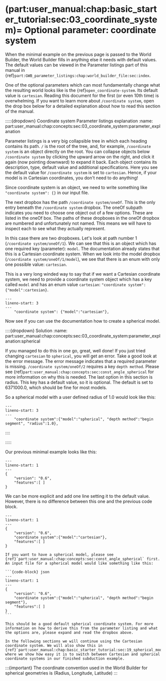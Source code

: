 (part:user_manual:chap:basic_starter_tutorial:sec:03_coordinate_system)=
Optional parameter: coordinate system
=====================================


When the minimal example on the previous page is passed to the World Builder, the World Builder fills in anything else it needs with default values. The default values can be viewed in the Parameter listings part of this manual in {ref}`part:GWB_parameter_listings:chap:world_builder_file:sec:index`.

One of the optional parameters which can most fundamentally change what the resulting world looks like is the {ref}`open_coordinate-system`. Its default value is `cartesian`. Reading this document for the first (or even 10th time) is overwhelming. If you want to learn more about `/coordinate system`, open the drop box below for a detailed explanation about how to read this section of the manual.

:::::{dropdown} Coordinate system Parameter listings explanation
:name: part:user_manual:chap:concepts:sec:03_coordinate_system:parameter_explanation

Parameter listings is a very big collapsible tree in which each heading contains its path. `/` is the root of the tree, and, for example, `/coordinate system` is an object directly on the root. You can collapse objects below `/coordinate system` by clicking the upward arrow on the right, and click it again (now pointing downward) to expand it back. Each object contains its description, type, default value and additional specifications. Here you see the default value for `/coordinate system` is set to `cartesian`. Hence, if your model is in Cartesian coordinates, you don't need to do anything!

Since coordinate system is an object, we need to write something like `"coordinate system": {}` in our input file. 

The next dropbox has the path `/coordinate system/oneOf`. This is the only entry beneath the `/coordinate system` dropbox. The oneOf subpath indicates you need to choose one object out of a few options. These are listed in the oneOf box. The paths of these dropboxes in the oneOf dropbox are numbered and unfortunately not named. This means we will have to inspect each to see what they actually represent.

 In this case there are two dropboxes. Let's look at path number 1 (`/coordinate system/oneOf/1`). We can see that this is an object which has one required key (parameter): `model`. The documentation already states that this is a Cartesian coordinate system. When we look into the model dropbox (`/coordinate system/oneOf/1/model`), we see that there is an enum with only one possible value: `cartesian`. 
 
 This is a very long winded way to say that if we want a Cartesian coordinate system, we need to provide a coordinate system object which has a key called `model` and has an enum value `cartesian`: `"coordinate system": {"model":cartesian}`.

```{code-block} json
---
lineno-start: 3
---
    "coordinate system": {"model":"cartesian"}, 
```

 Now see if you can use the documentation how to create a spherical model.

::::{dropdown} Solution
:name: part:user_manual:chap:concepts:sec:03_coordinate_system:parameter_explanation:spherical

If you managed to do this in one go, great, well done! If you just tried changing `cartesian` to `spherical`, you will get an error. Take a good look at the error message. The error message indicates that a required parameter is missing. `/coordinate system/oneOf/2` requires a key `depth method`. Please see {ref}`part:user_manual:chap:concepts:sec:const_angle_spherical` for more information on why this is needed. The last option in this section is radius. This key has a default value, so it is optional. The default is set to 6371000.0, which should be fine for most models.

So a spherical model with a user defined radius of 1.0 would look like this:

```{code-block} json
---
lineno-start: 3
---
    "coordinate system":{"model":"spherical", "depth method":"begin segment", "radius":1.0}, 
```

::::


:::::

Our previous minimal example looks like this:
```{code-block} json
---
lineno-start: 1
---
{
    "version": "0.6",
    "features":[ ]
}
```


We can be more explicit and add one line setting it to the default value. However, there is no difference between this one and the previous code block. 
```{code-block} json
---
lineno-start: 1
---
{
    "version": "0.6",
    "coordinate system":{"model":"cartesian"},
    "features":[ ]
}
```

````{note}
If you want to have a spherical model, please see {ref}`part:user_manual:chap:concepts:sec:const_angle_spherical` first. An input file for a spherical model would like something like this:

```{code-block} json
---
lineno-start: 1
---
{
    "version": "0.6",
    "coordinate system":{"model":"spherical", "depth method":"begin segment"}, 
    "features":[ ]
}
```

This should be a good default spherical coordinate system. For more information on how to derive this from the parameter listing and what the options are, please expand and read the dropbox above.

In the following sections we will continue using the Cartesian coordinate system. We will also show this in  {ref}`part:user_manual:chap:basic_starter_tutorial:sec:19_spherical_models`, where we show how easy it is to switch between Cartesian and spherical coordinate systems in our finished subduction example.
````

:::{important}
The coordinate convention used in the World Builder for spherical geometries is (Radius, Longitude, Latitude)
:::
